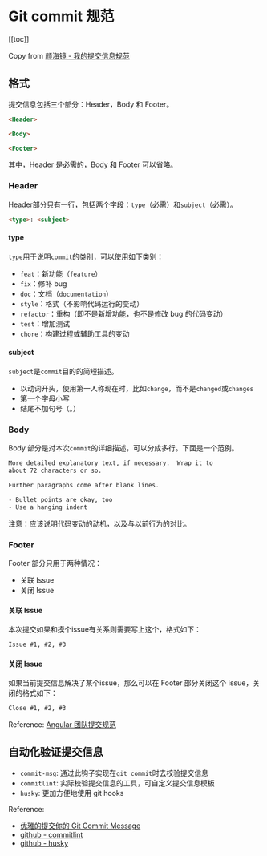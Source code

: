 # Git commit 规范

[[toc]]

Copy from [颜海镜 - 我的提交信息规范](https://yanhaijing.com/git/2016/02/17/my-commit-message/)

## 格式

提交信息包括三个部分：Header，Body 和 Footer。

```html
<Header>

<Body>

<Footer>
```

其中，Header 是必需的，Body 和 Footer 可以省略。

### Header

Header部分只有一行，包括两个字段：`type`（必需）和`subject`（必需）。

```html
<type>: <subject>
```

#### type

`type`用于说明`commit`的类别，可以使用如下类别：

- `feat`：新功能（`feature`）
- `fix`：修补 bug
- `doc`：文档（`documentation`）
- `style`：格式（不影响代码运行的变动）
- `refactor`：重构（即不是新增功能，也不是修改 bug 的代码变动）
- `test`：增加测试
- `chore`：构建过程或辅助工具的变动

#### subject

`subject`是`commit`目的的简短描述。

- 以动词开头，使用第一人称现在时，比如`change`，而不是`changed`或`changes`
- 第一个字母小写
- 结尾不加句号（。）

### Body

Body 部分是对本次`commit`的详细描述，可以分成多行。下面是一个范例。

```html
More detailed explanatory text, if necessary.  Wrap it to
about 72 characters or so.

Further paragraphs come after blank lines.

- Bullet points are okay, too
- Use a hanging indent
```

注意：应该说明代码变动的动机，以及与以前行为的对比。

### Footer

Footer 部分只用于两种情况：

- 关联 Issue
- 关闭 Issue

#### 关联 Issue

本次提交如果和摸个issue有关系则需要写上这个，格式如下：

```html
Issue #1, #2, #3
```

#### 关闭 Issue

如果当前提交信息解决了某个issue，那么可以在 Footer 部分关闭这个 issue，关闭的格式如下：

```html
Close #1, #2, #3
```

Reference: [Angular 团队提交规范](https://github.com/angular/angular.js/blob/master/DEVELOPERS.md#-git-commit-guidelines)

## 自动化验证提交信息

- `commit-msg`: 通过此钩子实现在`git commit`时去校验提交信息
- `commitlint`: 实际校验提交信息的工具，可自定义提交信息模板
- `husky`: 更加方便地使用 git hooks

Reference:

- [优雅的提交你的 Git Commit Message](https://juejin.im/post/5afc5242f265da0b7f44bee4)
- [github - commitlint](https://github.com/marionebl/commitlint)
- [github - husky](https://github.com/typicode/husky)
